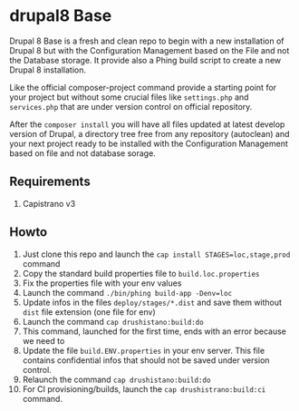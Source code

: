 # drupal8 Base

Drupal 8 Base is a fresh and clean repo to begin with a new installation of Drupal 8 but with the Configuration
Management based on the File and not the Database storage. It provide also a Phing build script to create a new
Drupal 8 installation.

Like the official composer-project command provide a starting point for your project but without some crucial files
like `settings.php` and `services.php` that are under version control on official repository.

After the `composer install` you will have all files updated at latest develop version of Drupal, a directory tree free
from any repository (autoclean) and your next project ready to be installed with the Configuration Management based on
file and not database sorage.

## Requirements
1. Capistrano v3

## Howto
1. Just clone this repo and launch the `cap install STAGES=loc,stage,prod` command
2. Copy the standard build properties file to `build.loc.properties`
3. Fix the properties file with your env values
4. Launch the command `./bin/phing build-app -Denv=loc`
2. Update infos in the files `deploy/stages/*.dist` and save them without `dist` file extension (one file for env)
3. Launch the command `cap drushistano:build:do`
4. This command, launched for the first time, ends with an error because we need to
5. Update the file `build.ENV.properties` in your env server. This file contains confidential infos that should not be
saved under version control.
6. Relaunch the command `cap drushistano:build:do`
7. For CI provisioning/builds, launch the `cap drushistrano:build:ci` command.
